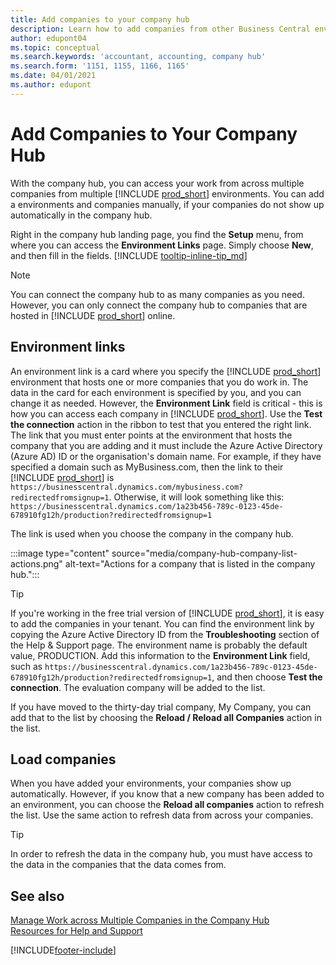 ```yaml
---
title: Add companies to your company hub
description: Learn how to add companies from other Business Central environments to your company hub so you can manage work across environments.
author: edupont04
ms.topic: conceptual
ms.search.keywords: 'accountant, accounting, company hub'
ms.search.form: '1151, 1155, 1166, 1165'
ms.date: 04/01/2021
ms.author: edupont
---
```

# <a name="add-companies-to-your-company-hub"></a><a name="add-companies-to-your-company-hub"></a><a name="add-companies-to-your-company-hub"></a>Add Companies to Your Company Hub

With the company hub, you can access your work from across multiple companies from multiple [!INCLUDE [prod_short](includes/prod_short.md)] environments. You can add a environments and companies manually, if your companies do not show up automatically in the company hub.  

Right in the company hub landing page, you find the **Setup** menu, from where you can access the **Environment Links** page. Simply choose **New**, and then fill in the fields. [!INCLUDE [tooltip-inline-tip_md](includes/tooltip-inline-tip_md.md)]  

> [!NOTE]
> You can connect the company hub to as many companies as you need. However, you can only connect the company hub to companies that are hosted in [!INCLUDE [prod_short](includes/prod_short.md)] online.

## <a name="environment-links"></a><a name="environment-links"></a><a name="environment-links"></a>Environment links

An environment link is a card where you specify the [!INCLUDE [prod_short](includes/prod_short.md)] environment that hosts one or more companies that you do work in. The data in the card for each environment is specified by you, and you can change it as needed. However, the **Environment Link** field is critical - this is how you can access each company in [!INCLUDE [prod_short](includes/prod_short.md)]. Use the **Test the connection** action in the ribbon to test that you entered the right link. The link that you must enter points at the environment that hosts the company that you are adding and it must include the Azure Active Directory (Azure AD) ID or the organisation's domain name. For example, if they have specified a domain such as MyBusiness.com, then the link to their [!INCLUDE [prod_short](includes/prod_short.md)] is ```https://businesscentral.dynamics.com/mybusiness.com?redirectedfromsignup=1```. Otherwise, it will look something like this: ```https://businesscentral.dynamics.com/1a23b456-789c-0123-45de-678910fg12h/production?redirectedfromsignup=1```  

The link is used when you choose the company in the company hub.  

:::image type="content" source="media/company-hub-company-list-actions.png" alt-text="Actions for a company that is listed in the company hub.":::

> [!TIP]
> If you're working in the free trial version of [!INCLUDE [prod_short](includes/prod_short.md)], it is easy to add the companies in your tenant. You can find the environment link by copying the Azure Active Directory ID from the **Troubleshooting** section of the Help & Support page. The environment name is probably the default value, PRODUCTION. Add this information to the **Environment Link** field, such as ```https://businesscentral.dynamics.com/1a23b456-789c-0123-45de-678910fg12h/production?redirectedfromsignup=1```, and then choose **Test the connection**. The evaluation company will be added to the list.
>
> If you have moved to the thirty-day trial company, My Company, you can add that to the list by choosing the **Reload / Reload all Companies** action in the list.

## <a name="load-companies"></a><a name="load-companies"></a><a name="load-companies"></a>Load companies

When you have added your environments, your companies show up automatically. However, if you know that a new company has been added to an environment, you can choose the **Reload all companies** action to refresh the list. Use the same action to refresh data from across your companies.  

> [!TIP]
> In order to refresh the data in the company hub, you must have access to the data in the companies that the data comes from.

## <a name="see-also"></a><a name="see-also"></a><a name="see-also"></a>See also

[Manage Work across Multiple Companies in the Company Hub](company-hub.md)  
[Resources for Help and Support](product-help-and-support.md)  

[!INCLUDE[footer-include](includes/footer-banner.md)]
